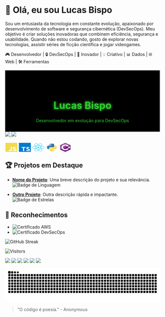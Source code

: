 # 👋 Olá, eu sou Lucas Bispo

Sou um entusiasta da tecnologia em constante evolução, apaixonado por desenvolvimento de software e segurança cibernética (DevSecOps). Meu objetivo é criar soluções inovadoras que combinem eficiência, segurança e usabilidade. Quando não estou codando, gosto de explorar novas tecnologias, assistir séries de ficção científica e jogar videogames.

🎮 Desenvolvedor | 🔒 DevSecOps | 🚀 Inovador | 💡 Criativo | 📊 Dados | 🌐 Web | 🛠️ Ferramentas

<!-- Fundo animado estilo Matrix -->
<div style="position: relative; width: 100%; height: 200px; overflow: hidden; background: black;">
  <img src="https://i.imgur.com/SE7XqYj.gif" alt="Matrix Background" 
       style="position: absolute; top: 0; left: 0; width: 100%; height: 100%; z-index: -1; opacity: 0.3;" />
  <div style="position: relative; z-index: 1; color: limegreen; text-align: center; padding-top: 50px;">
    <h1 style="font-size: 2rem; text-shadow: 0px 0px 10px limegreen;">Lucas Bispo</h1>
    <p>Desenvolvedor em evolução para DevSecOps</p>
  </div>
</div>

<div>
  <a href="https://github.com/Lucas-Bispo">
    <img height="180em" src="https://github-readme-stats.vercel.app/api?username=Lucas-Bispo&show_icons=true&theme=dark&include_all_commits=true&count_private=true"/>
    <img height="180em" src="https://github-readme-stats.vercel.app/api/top-langs/?username=Lucas-Bispo&layout=compact&langs_count=7&theme=dark"/>
  </a>
</div>

<div style="display: inline_block"><br>
  <img align="center" alt="Lucas-Js" height="30" width="40" src="https://raw.githubusercontent.com/devicons/devicon/master/icons/javascript/javascript-plain.svg">
  <img align="center" alt="Lucas-Ts" height="30" width="40" src="https://raw.githubusercontent.com/devicons/devicon/master/icons/typescript/typescript-plain.svg">
  <img align="center" alt="Lucas-React" height="30" width="40" src="https://raw.githubusercontent.com/devicons/devicon/master/icons/react/react-original.svg">
  <img align="center" alt="Lucas-Python" height="30" width="40" src="https://raw.githubusercontent.com/devicons/devicon/master/icons/python/python-original.svg">
  <img align="center" alt="Lucas-Csharp" height="30" width="40" src="https://raw.githubusercontent.com/devicons/devicon/master/icons/csharp/csharp-original.svg">
</div>

## 🏆 Projetos em Destaque

- **[Nome do Projeto](link-do-projeto)**: Uma breve descrição do projeto e sua relevância.  
  ![Badge de Linguagem](https://img.shields.io/badge/Linguagem-JavaScript-yellow)
  
- **[Outro Projeto](link-do-outro-projeto)**: Outra descrição rápida e impactante.  
  ![Badge de Estrelas](https://img.shields.io/github/stars/Lucas-Bispo/nome-do-repositorio?style=flat-square)

## 🏅 Reconhecimentos

- ![Certificado AWS](https://img.shields.io/badge/AWS-Certified-232F3E?logo=amazon-aws&logoColor=white)
- ![Certificado DevSecOps](https://img.shields.io/badge/DevSecOps-Pro-brightgreen)

![GitHub Streak](https://github-readme-streak-stats.herokuapp.com/?user=Lucas-Bispo&theme=dark)

![Visitors](https://visitor-badge.laobi.icu/badge?page_id=Lucas-Bispo.Lucas-Bispo)

<div> 
    <a href="https://www.facebook.com/profile.php?id=100052386890270" target="_blank"><img src="https://img.shields.io/badge/Facebook-1877F2?style=for-the-badge&logo=facebook&logoColor=white" target="_blank"></a>
    <a href="https://www.youtube.com/channel/UCdxYssbutqSZOjr7BsWi9Aw" target="_blank"><img src="https://img.shields.io/badge/YouTube-FF0000?style=for-the-badge&logo=youtube&logoColor=white" target="_blank"></a>
    <a href="https://instagram.com/lucas_bispo_dev" target="_blank"><img src="https://img.shields.io/badge/-Instagram-%23E4405F?style=for-the-badge&logo=instagram&logoColor=white" target="_blank"></a>
    <a href = "mailto:lucas.oliveira@uservoice.com.br"><img src="https://img.shields.io/badge/-Gmail-%23333?style=for-the-badge&logo=gmail&logoColor=white" target="_blank"></a>
    <a href="https://www.linkedin.com/in/lucas-bispo-8b95a71b1/" target="_blank"><img src="https://img.shields.io/badge/-LinkedIn-%230077B5?style=for-the-badge&logo=linkedin&logoColor=white" target="_blank"></a> 
    <a href="https://gitlab.com/lukaobispo" target="_blank"><img src="https://img.shields.io/badge/GitLab-330F63?style=for-the-badge&logo=gitlab&logoColor=white" target="_blank"></a> 
    
  ![Snake animation](https://github.com/Lucas-Bispo/Lucas-Bispo/blob/output/github-contribution-grid-snake.svg)
</div>

> "O código é poesia." - Anonymous
